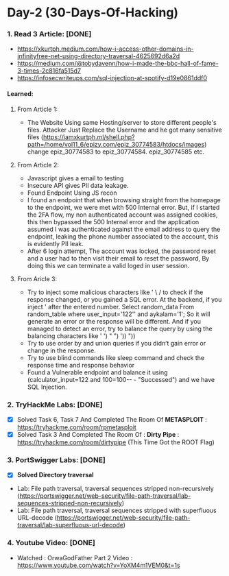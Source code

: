 # Day-2 (30-Days-Of-Hacking)

### 1. Read 3 Article: [DONE]

- https://xkurtph.medium.com/how-i-access-other-domains-in-infinityfree-net-using-directory-traversal-4625692d6a2d
- https://medium.com/@tobydavenn/how-i-made-the-bbc-hall-of-fame-3-times-2c816fa515d7
- https://infosecwriteups.com/sql-injection-at-spotify-d19e0861ddf0

#### Learned:

1. From Article 1:
      - The Website Using same Hosting/server to store different people's files. Attacker Just Replace the Username and he got many sensitive files (https://iamxkurtph.ml/shell.php?path=/home/vol11_6/epizy.com/epiz_30774583/htdocs/images) change epiz_30774583 to epiz_30774584. epiz_30774585 etc.	

2. From Article 2:
      - Javascript gives a email to testing
      - Insecure API gives PII data leakage.
      - Found Endpoint Using JS recon
      - I found an endpoint that when browsing straight from the homepage to the endpoint, we were met with 500 Internal error. But, if I started the 2FA flow, my non authenticated account was assigned cookies, this then bypassed the 500 Internal error and the application assumed I was authenticated against the email address to query the endpoint, leaking the phone number associated to the account, this is evidently PII leak.
      - After 6 login attempt,  The account was locked, the password reset and a user had to then visit their email to reset the password, By doing this we can terminate a valid loged in user session.

3. From Aricle 3:
      - Try to inject some malicious characters like ' \ / to check if the response changed, or you gained a SQL error.
          At the backend, if you inject ' after the entered number. Select random_data From random_table where user_input='122'' and aykalam='1'; So it will generate an error or the response will be different. And if you managed to detect an error, try to balance the query by using the balancing characters like ' ') " ") ')) "))
      - Try to use order by and union queries if you didn’t gain error or change in the response.
      - Try to use blind commands like sleep command and check the response time and response behavior
      - Found a Vulnerable endpoint and balance it using (calculator_input=122 and 100=100-- - "Successed") and we have SQL Injection.
  
### 2. TryHackMe Labs: [DONE]

- [X] Solved Task 6, Task 7 And Completed The Room Of **METASPLOIT** : https://tryhackme.com/room/rpmetasploit 
- [X] Solved Task 3 And Completed The Room Of : **Dirty Pipe** : https://tryhackme.com/room/dirtypipe  (This Time Got the ROOT Flag)

### 3. PortSwigger Labs: [DONE]

- [X] **Solved Directory traversal**
 -  Lab: File path traversal, traversal sequences stripped non-recursively (https://portswigger.net/web-security/file-path-traversal/lab-sequences-stripped-non-recursively)
 -  Lab: File path traversal, traversal sequences stripped with superfluous URL-decode (https://portswigger.net/web-security/file-path-traversal/lab-superfluous-url-decode)
 
 ### 4. Youtube Video: [DONE]

- Watched : OrwaGodFather Part 2 Video : https://www.youtube.com/watch?v=YoXM4m1VEM0&t=1s
